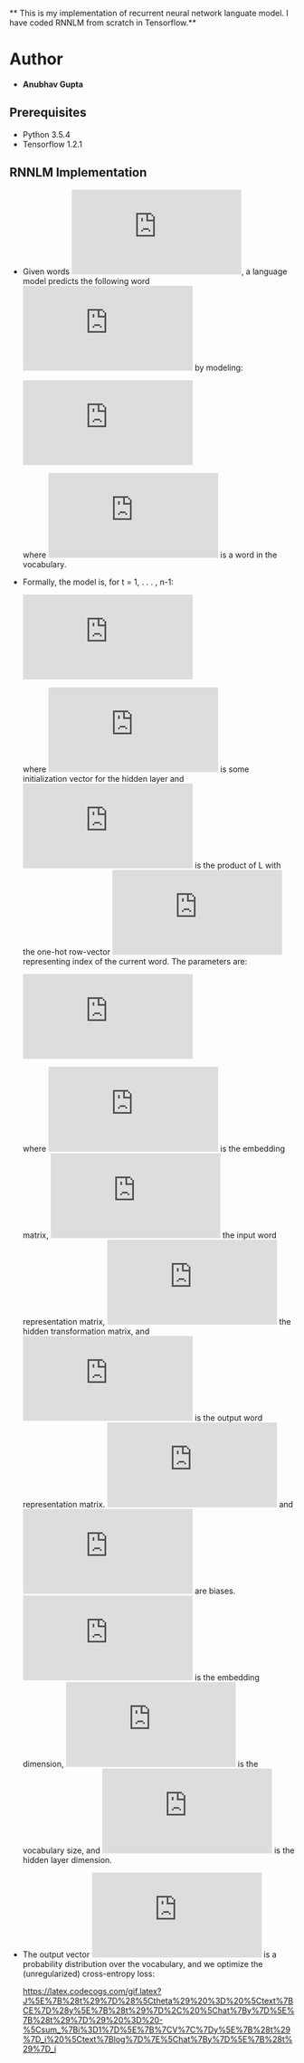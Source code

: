 ** This is my implementation of recurrent neural network languate model. I have coded RNNLM from scratch in Tensorflow.**

# Author
* **Anubhav Gupta**

## Prerequisites
- Python 3.5.4
- Tensorflow 1.2.1
  
## RNNLM Implementation
  
 - Given words ![](https://latex.codecogs.com/gif.latex?x_1%2C%5Ccdots%20%2C%20x_t), a language model predicts the following
    word  ![](https://latex.codecogs.com/gif.latex?x_%7Bt&plus;1%7D) by modeling:
	
	![](https://latex.codecogs.com/gif.latex?P%28x_%7Bt&plus;1%7D%20%3D%20v_j%20%7C%20x_t%2C%5Ccdots%20%2C%20x_1%29)

	where ![](https://latex.codecogs.com/gif.latex?v_j) is a word in the vocabulary.
  
  - Formally, the model is, for t = 1, . . . , n-1:
  
	![](https://latex.codecogs.com/gif.latex?%5Cbegin%7Balign*%7D%20%5Cbegin%7Bsplit%7D%20e%5E%7B%28t%29%7D%20%26%3D%20x%5E%7B%28t%29%7DL%5C%5C%20h%5E%7B%28t%29%7D%20%26%3D%20%5Ctext%7Bsigmoid%7D%28h%5E%7B%28t-1%29%7DH%20&plus;%20e%5E%7B%28t%29%7DI%20&plus;%20b_1%29%5C%5C%20%5Chat%7By%7D%5E%7B%28t%29%7D%20%26%3D%20%5Ctext%7Bsoftmax%7D%28h%5E%7B%28t%29%7DU%20&plus;%20b_2%29%5C%5C%20%5Cbar%7BP%7D%28x_%7Bt&plus;1%7D%20%3D%20v_j%20%7C%20x_t%2C%5Ccdots%2Cx_1%29%20%26%3D%20%5Chat%7By%7D%5E%7B%28t%29%7D%20%5Cend%7Bsplit%7D%20%5Cend%7Balign*%7D)
	
	where ![](https://latex.codecogs.com/gif.latex?h%5E%7B%280%29%7D%20%3D%20h_0%20%5Cin%20%5Cmathcal%7BR%7D%5E%7BD_h%7D) is some initialization vector for the hidden layer and ![](https://latex.codecogs.com/gif.latex?x%5E%7B%28t%29%7DL) is the product of L with the one-hot row-vector ![](https://latex.codecogs.com/gif.latex?x%5E%7B%28t%29%7D) representing index of the current word. The parameters are:
	
	![](https://latex.codecogs.com/gif.latex?%5C%5CL%20%5Cin%20%5Cmathbb%7BR%7D%5E%7B%7CV%7C%20%5Ctimes%20d%7D%20%5Chspace%7B12pt%7D%20H%20%5Cin%20%5Cmathbb%7BR%7D%5E%7BD_h%20%5Ctimes%20D_h%7D%20%5Chspace%7B12pt%7D%20I%20%5Cin%20%5Cmathbb%7BR%7D%5E%7Bd%20%5Ctimes%20D_h%7D%20%5Chspace%7B12pt%7D%20b_1%20%5Cin%20%5Cmathbb%7BR%7D%5E%7BD_h%7D%20%5Chspace%7B12pt%7D%20U%20%5Cin%20%5Cmathbb%7BR%7D%5E%7BD_h%20%5Ctimes%20%7CV%7C%7D%20%5Chspace%7B12pt%7D%20b_2%20%5Cin%20%5Cmathbb%7BR%7D%5E%7B%7CV%7C%7D)
	
	where ![](https://latex.codecogs.com/gif.latex?L) is the embedding matrix, ![](https://latex.codecogs.com/gif.latex?I) the input word representation matrix, ![](https://latex.codecogs.com/gif.latex?H) the hidden transformation matrix, and ![](https://latex.codecogs.com/gif.latex?U) is the output word representation matrix.  ![](https://latex.codecogs.com/gif.latex?b_1) and  ![](https://latex.codecogs.com/gif.latex?b_2) are biases. ![](https://latex.codecogs.com/gif.latex?d) is the embedding dimension, ![](https://latex.codecogs.com/gif.latex?%7CV%7C) is the vocabulary size, and ![](https://latex.codecogs.com/gif.latex?D_h) is the hidden layer dimension.
	
- The output vector ![](https://latex.codecogs.com/gif.latex?%5Chat%7By%7D%5E%7B%28t%29%7D%20%5Cin%20%5Cmathbb%7BR%7D%5E%7B%7CV%7C%7D) is a probability distribution over the vocabulary, and we optimize the (unregularized) cross-entropy loss:

	https://latex.codecogs.com/gif.latex?J%5E%7B%28t%29%7D%28%5Ctheta%29%20%3D%20%5Ctext%7BCE%7D%28y%5E%7B%28t%29%7D%2C%20%5Chat%7By%7D%5E%7B%28t%29%7D%29%20%3D%20-%5Csum_%7Bi%3D1%7D%5E%7B%7CV%7C%7Dy%5E%7B%28t%29%7D_i%20%5Ctext%7Blog%7D%7E%5Chat%7By%7D%5E%7B%28t%29%7D_i
